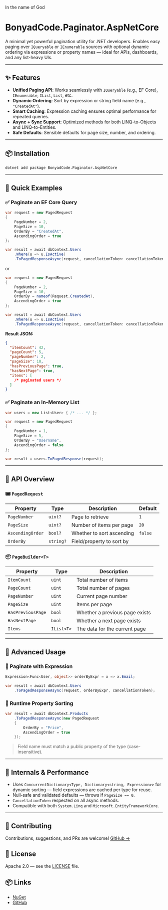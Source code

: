 In the name of God

# BonyadCode.Paginator.AspNetCore

A minimal yet powerful pagination utility for .NET developers. Enables easy paging over `IQueryable` or `IEnumerable`
sources with optional dynamic ordering via expressions or property names — ideal for APIs, dashboards, and any
list-heavy UIs.

---

## ✨ Features

* **Unified Paging API**: Works seamlessly with `IQueryable` (e.g., EF Core), `IEnumerable`, `IList`, `List`, etc.
* **Dynamic Ordering**: Sort by expression or string field name (e.g., `"CreatedAt"`).
* **Smart Caching**: Expression caching ensures optimal performance for repeated queries.
* **Async + Sync Support**: Optimized methods for both LINQ-to-Objects and LINQ-to-Entities.
* **Safe Defaults**: Sensible defaults for page size, number, and ordering.

---

## 📦 Installation

```bash
dotnet add package BonyadCode.Paginator.AspNetCore
```

---

## 🚀 Quick Examples

### ✅ Paginate an EF Core Query

```csharp
var request = new PagedRequest
{
    PageNumber = 2,
    PageSize = 10,
    OrderBy = "CreatedAt",
    AscendingOrder = true
};

var result = await dbContext.Users
    .Where(u => u.IsActive)
    .ToPagedResponseAsync(request, cancellationToken: cancellationToken);
```

or

```csharp
var request = new PagedRequest
{
    PageNumber = 2,
    PageSize = 10,
    OrderBy = nameof(Request.CreatedAt),
    AscendingOrder = true
};

var result = await dbContext.Users
    .Where(u => u.IsActive)
    .ToPagedResponseAsync(request, cancellationToken: cancellationToken);
```

**Result JSON:**

```json
{
  "itemCount": 42,
  "pageCount": 5,
  "pageNumber": 2,
  "pageSize": 10,
  "hasPreviousPage": true,
  "hasNextPage": true,
  "items": [
    /* paginated users */
  ]
}
```

### ✅ Paginate an In-Memory List

```csharp
var users = new List<User> { /* ... */ };

var request = new PagedRequest
{
    PageNumber = 1,
    PageSize = 5,
    OrderBy = "Username",
    AscendingOrder = false
};

var result = users.ToPagedResponse(request);
```

---

## 📘 API Overview

### 📟 `PagedRequest`

| Property         | Type      | Description               | Default |
|------------------|-----------|---------------------------|---------|
| `PageNumber`     | `uint?`   | Page to retrieve          | `1`     |
| `PageSize`       | `uint?`   | Number of items per page  | `20`    |
| `AscendingOrder` | `bool?`   | Whether to sort ascending | `false` |
| `OrderBy`        | `string?` | Field/property to sort by |         |

### 📦 `PageBuilder<T>`

| Property          | Type       | Description                    |
|-------------------|------------|--------------------------------|
| `ItemCount`       | `uint`     | Total number of items          |
| `PageCount`       | `uint`     | Total number of pages          |
| `PageNumber`      | `uint`     | Current page number            |
| `PageSize`        | `uint`     | Items per page                 |
| `HasPreviousPage` | `bool`     | Whether a previous page exists |
| `HasNextPage`     | `bool`     | Whether a next page exists     |
| `Items`           | `IList<T>` | The data for the current page  |

---

## 🧐 Advanced Usage

### 📌 Paginate with Expression

```csharp
Expression<Func<User, object>> orderByExpr = x => x.Email;

var result = await dbContext.Users
    .ToPagedResponseAsync(request, orderByExpr, cancellationToken);
```

### 🔄 Runtime Property Sorting

```csharp
var result = await dbContext.Products
    .ToPagedResponseAsync(new PagedRequest
    {
        OrderBy = "Price",
        AscendingOrder = true
    });
```

> Field name must match a public property of the type (case-insensitive).

---

## 🔧 Internals & Performance

* Uses `ConcurrentDictionary<Type, Dictionary<string, Expression>>` for dynamic sorting — field expressions are cached
  per type for reuse.
* Null-safe and validated defaults — throws if `PageSize == 0`.
* `CancellationToken` respected on all async methods.
* Compatible with both `System.Linq` and `Microsoft.EntityFrameworkCore`.

---

## 🤝 Contributing

Contributions, suggestions, and PRs are
welcome! [GitHub →](https://github.com/bonyadcode/BonyadCode.Paginator.AspNetCore)

## 📄 License

Apache 2.0 — see the [LICENSE](LICENSE) file.

## 📦 Links

* [NuGet](https://www.nuget.org/packages/BonyadCode.Paginator.AspNetCore)
* [GitHub](https://github.com/bonyadcode/BonyadCode.Paginator.AspNetCore)
